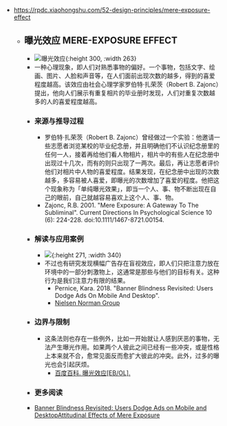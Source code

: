 - https://rpdc.xiaohongshu.com/52-design-principles/mere-exposure-effect
	- ## **曝光效应 MERE-EXPOSURE EFFECT**
		- ![曝光效应](https://picasso-static.xiaohongshu.com/fe-platform/b4e6b8305a69bef43b16707ddf6bd6c084406327.gif){:height 300, :width 263}
		- 一种心理现象，即人们对熟悉事物的偏好。一个事物，包括文字、绘画、图片、人脸和声音等，在人们面前出现次数的越多，得到的喜爱程度越高。该效应由社会心理学家罗伯特·扎荣茨（Robert B. Zajonc）提出，他向人们展示有重复相片的毕业册时发现，人们对重复次数越多的人的喜爱程度越高。
		- ### 来源与推导过程
			- 罗伯特·扎荣茨（Robert B. Zajonc）曾经做过一个实验：他邀请一些志愿者浏览某校的毕业纪念册，并且明确他们不认识纪念册里的任何一人，接着再给他们看人物相片，相片中的有些人在纪念册中出现过十几次，而有的则只出现了一两次。最后，再让志愿者评价他们对相片中人物的喜爱程度。结果发现，在纪念册中出现的次数越多，多容易被人喜爱，即曝光的次数增加了喜爱的程度。他把这个现象称为「单纯曝光效果」，即当一个人、事、物不断出现在自己的眼前，自己就越容易喜欢上这个人、事、物。
			- Zajonc, R.B. 2001. "Mere Exposure: A Gateway To The Subliminal". Current Directions In Psychological Science 10 (6): 224-228. doi:10.1111/1467-8721.00154.
		- ### 解读与应用案例
			- ![](https://picasso-static.xiaohongshu.com/fe-platform/8af5110a056853c146b81b0846013ee809cec8b9.png){:height 271, :width 340}
			- 不过也有研究发现横幅广告存在盲视效应，即人们只把注意力放在环境中的一部分刺激物上，这通常是那些与他们的目标有关。这种行为是我们注意力有限的结果。
				- Pernice, Kara. 2018. "Banner Blindness Revisited: Users Dodge Ads On Mobile And Desktop".
				- [Nielsen Norman Group](https://www.nngroup.com/articles/banner-blindness-old-and-new-findings/)
		- ### 边界与限制
			- 这条法则也存在一些例外，比如一开始就让人感到厌恶的事物，无法产生曝光作用。如果两个人彼此之间已经有一些冲突，或是性格上本来就不合，愈常见面反而愈扩大彼此的冲突。此外，过多的曝光也会引起厌烦。
				- [百度百科. 曝光效应[EB/OL].](https://baike.baidu.com/item/%E6%9B%9D%E5%85%89%E6%95%88%E5%BA%94)
		- ### 更多阅读
		- [Banner Blindness Revisited: Users Dodge Ads on Mobile and Desktop](https://www.nngroup.com/articles/banner-blindness-old-and-new-findings/)[Attitudinal Effects of Mere Exposure](https://www.psy.lmu.de/allg2/download/audriemmo/ws1011/mere_exposure_effect.pdf)